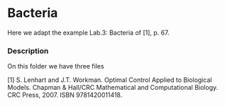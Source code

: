 Bacteria
==========

Here we adapt the example Lab.3: Bacteria of [1], p. 67.

### Description
On this folder we have three files



[1] S. Lenhart and J.T. Workman. Optimal Control Applied to Biological Models. Chapman & Hall/CRC Mathematical and Computational Biology. CRC Press, 2007. ISBN 9781420011418.
